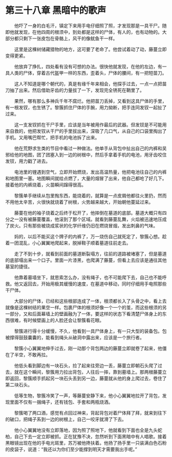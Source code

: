 # 第三十八章 黑暗中的歌声


　　他吓了一身的白毛汗，镇定下来用手电仔细照了照，才发现那是一具干尸。随即他就发现，在他四周的根须中，到处都是这样的尸体，有人的，也有动物的。大部分都只剩下一张皮包在骨骼上，风干的像鱿鱼干一样。

　　这里是这棵树储藏猎物的地方，这可要了老命了。他尝试着动了动，藤蔓立即变得更紧。

　　他放弃了挣扎，四处看有没有可想的办法。很快他就发现，在他的左边，有一具人类的尸体，穿着古代盔甲一样的东西，歪着头，尸体的腰间，有一把短苗刀。

　　这人不知道是哪个朝代的，真是有缘千年来相会，他探手过去，一点一点把苗刀抽了出来。然后借助牙齿的力量拔了一下，发现完全锈死在鞘里了。

　　果然，哪有那么多神兵千年不腐烂。他把苗刀丢掉，又看到这具尸体的手里，有一根发钗，也生锈了。黎簇抓住尸体的手腕，用力拗断，把手连同发钗一起扯了过来。

　　这一支发钗抓在干尸手里，应该是当年被用作最后的武器。但发钗是不可能用来自救的，他把发钗从干尸的手里拔出来，深吸了几口气，从自己的口袋里掏出了手机。又用嘴巴帮忙，把手机的电池拆了出来。

　　他在荒野求生类的节目中看过一种做法。他单手从背包中扯出自己的内裤和吴邪给他的地图，团了团塞入到一边的树根中，然后手拿着手机的电池，用牙齿咬住发钗，用力戳了进去。

　　电池里的锂遇到空气，立即开始燃烧，发出高温热量，他把电池往自己的内裤和地图里一塞。地图瞬间就给点燃了，大量的烟冒了出来，他自己都呛了好几下。接着他的内裤烧着，火苗瞬间蹿得很高。

　　黎簇单手继续从包里掏东西，能烧着的，就算是一点皮屑他都往火里扔，然而不用他太辛苦，火很快就烧着了树根，火势越来越大，开始朝他蔓延过来。

　　藤蔓在他的袖子烧着之后终于松开了，他摔倒在墓道的底部。墓道大概只有四分之一没有被藤蔓覆盖，他滚到了那个区域。就看到藤蔓乱舞，火焰被迅速地压成了炭火。只有那些被烧成浆状的化学纤维仍旧在燃烧冒烟，发出刺鼻的气味。

　　妈的，以后不能买这个牌子的内裤了，万一烧伤自己就死定了，黎簇心想。趁着一团混乱，小心翼翼地爬起来，脱掉鞋子顺着墓道往前走去。

　　走了不到十步，就看到前面的墓道断裂塌方，往前的道路被堵塞了，但是墓道的底部塌出来一个口子。里面一片漆黑，也爬满了藤蔓，但看上去应该是通往其他墓室的捷径。

　　他靠着墓墙坐下，就思索怎么办，没有绳子，也不可能爬下去，自己也不能呼救。他又返回去，开始用极其缓慢的速度，在墓道中移动，同时仔细用手电照那些干尸体。

　　大部分的尸体，已经和这些根部连成了一体，根须都长入了头骨之中，看上去就像是这棵树结的果空一样。包裹尸体的根须好像一个一个的茧，而这些根须的另一部分，又和后面幕墙上的壁画融为了一体，要这样的状态下看清楚尸体身上的东西很难，有时候壁画上的人脸还会让黎簇看花眼。

　　黎簇进行得十分缓慢，不久，他看到一具尸体身上，有一只大型的装备包。包被撑得鼓鼓囊囊的，能看到绳头从破洞中露出来，应该是一个旅行者。

　　黎簇小心翼翼地伸手过去，刚一动那个背包两边的藤蔓立即就卷了起来，他僵在了半空，不敢再拉。

　　他低头看到脚边有一块石头，捡了起来往旁边一丢，藤蔓立即朝石头爬了过去，就在这个瞬间，黎簇用力拉出背包，人往后一摔，靠到墓墙上。那两根藤蔓立即返回，黎簇顺手抓起另一块石头丢到另一边，藤蔓就从他的身上爬过去，卷住了第二块石头。

　　低等生物，黎簇冷笑了一声，等藤蔓安静下来，他小心翼翼地拉开了背包，发现里面不仅有一捆绳子，还有钱包、手套和两瓶烧酒。

　　黎簇喝了两口酒，感觉有点回过神来，背起背包对着尸体拜了拜，就来到往下的破口，把绳子系到一边的树根上，自己一咬牙就滑了下去。

　　他小心翼翼地没有立即落地，因为照了照地下，他就看到下面也全是九头蛇柏，自己下去一定立即被抓。正在犹豫不决，忽然听到下面黑暗中有人唱歌。接着黑眼镜出现在他的手电光斑里，苏万被他搀扶着。他扬了扬手里一只装满白色石粉的皮袋子，说道：“我还以为你们至少能撑到明天才需要我出手呢。”

